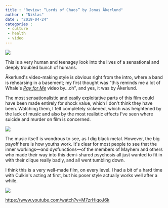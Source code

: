 ```yaml
---
title : "Review: “Lords of Chaos” by Jonas Åkerlund"
author : "Niklas"
date : "2019-04-24"
categories : 
 - culture
 - health
 - video
---
```


![](https://niklasblog.com/wp-content/lords-of-chaos-poster-rory-culkin.jpg)

This is a very human and teenagey look into the lives of a sensational and deeply troubled bunch of humans.

Åkerlund's video-making style is obvious right from the intro, where a band is rehearsing in a basement; my first thought was "this reminds me a lot of Whale's _[Pay for Me](https://www.youtube.com/watch?v=zHIGSos7rNc)_ video by...oh", and yes, it was by Åkerlund.

The most sensationalistic and easily exploitative parts of this film could have been made entirely for shock value, which I don't think they have been. Watching them, I felt completely sickened, which was heightened by the lack of music and also by the most realistic effects I've seen where suicide and murder on film is concerned.

![](https://niklasblog.com/wp-content/blaschkyrkh.jpg)

The music itself is wondrous to see, as I dig black metal. However, the big payoff here is how youths work. It's clear for most people to see that the inner workings—and dysfunctions—of the members of Mayhem and others who made their way into this demi-shared psychosis all just wanted to fit in with their clique really badly, and all went tumbling down.

I think this is a very well-made film, on every level. I had a bit of a hard time with Culkin's acting at first, but his poser style actually works well after a while.

![](https://niklasblog.com/wp-content/blashkyrkhh.jpg)

https://www.youtube.com/watch?v=M7zrHiqoJ6k
